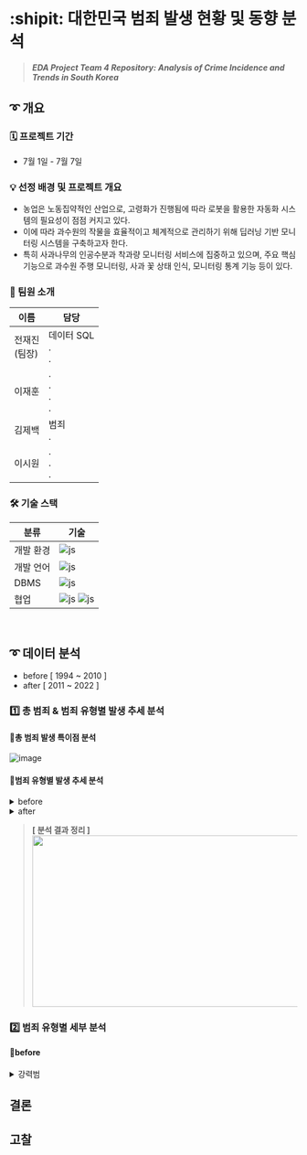 # :shipit: **대한민국 범죄 발생 현황 및 동향 분석**
> ***EDA Project Team 4 Repository: Analysis of Crime Incidence and Trends in South Korea***

## ➰ 개요

### 🗓️ 프로젝트 기간
- 7월 1일 - 7월 7일

### 💡 선정 배경 및 프로젝트 개요 
- 농업은 노동집약적인 산업으로, 고령화가 진행됨에 따라 로봇을 활용한 자동화 시스템의 필요성이 점점 커지고 있다.
- 이에 따라 과수원의 작물을 효율적이고 체계적으로 관리하기 위해 딥러닝 기반 모니터링 시스템을 구축하고자 한다.
- 특히 사과나무의 인공수분과 착과량 모니터링 서비스에 집중하고 있으며, 주요 핵심 기능으로 과수원 주행 모니터링, 사과 꽃 상태 인식, 모니터링 통계 기능 등이 있다.

### 🙌 팀원 소개
|이름|담당|
|-----|-----|
|전재진 <br> (팀장)|데이터 SQL<br> .<br>.| 
|이재훈|. <br> . <br> . <br> .|
|김제백| 범죄 <br> . | 
|이시원|. <br> . <br> .|

### 🛠️ 기술 스택 
|분류|기술|
|-----|-----|
|개발 환경|![js](https://img.shields.io/badge/Ubuntu-E95420?style=for-the-badge&logo=Ubuntu&logoColor=white) |
|개발 언어| ![js](https://img.shields.io/badge/Python-3776AB?style=for-the-badge&logo=python&logoColor=white)|
|DBMS|![js](https://img.shields.io/badge/MySQL-00000F?style=for-the-badge&logo=mysql&logoColor=white)|
|협업| ![js](https://img.shields.io/badge/GitHub-100000?style=for-the-badge&logo=github&logoColor=white) ![js](https://img.shields.io/badge/Slack-4A154B?style=for-the-badge&logo=slack&logoColor=white)|


<br>


## ➰ 데이터 분석
- before  [ 1994 ~ 2010 ]
- after  [ 2011 ~ 2022 ]

### 1️⃣ 총 범죄 & 범죄 유형별 발생 추세 분석
#### 🔗총 범죄 발생 특이점 분석
![image](https://github.com/user-attachments/assets/bfc1f0b9-706f-4c63-b444-a184a61e7b04)

#### 🔗범죄 유형별 발생 추세 분석
<details close>
<summary>before</summary>

| 강력범 & 절도범 |
| --- |
|<img src="https://github.com/user-attachments/assets/d7cf6b1b-2aef-4d71-ba5e-89a6cbc99fa0" height="300" width="800"/>|

| 폭력범 & 지능범 |
| --- |
|<img src="https://github.com/user-attachments/assets/39b1378f-1b12-4b1f-a885-ac4e7ed43e34" height="300" width="800"/>|

| 풍속범 |
| --- |
|<img src="https://github.com/user-attachments/assets/db3fefad-a53d-4fb8-8778-1ecb71adbd95" height="300" width="350"/>|

</details>


<details close>
<summary>after</summary>

| 강력범 & 절도범 |
| --- |
|<img src="https://github.com/user-attachments/assets/6de0b0a5-3630-448c-a933-24a5cb389db7" height="300" width="800"/>|

| 폭력범 & 지능범 |
| --- |
|<img src="https://github.com/user-attachments/assets/dce55fa1-31d7-4a46-90d4-172a1c5819de" height="300" width="800"/>|

| 풍속범 & 교통범 |
| --- |
|<img src="https://github.com/user-attachments/assets/827408ec-fc63-4f32-9706-4a91bcec6178" height="300" width="800"/>|

</details>

> **[ 분석 결과 정리 ]**
> <img src="https://github.com/user-attachments/assets/e0432115-b746-4759-b016-45c1138b5e87" height="300" width="750"/>

### 2️⃣ 범죄 유형별 세부 분석
#### 🔗before
<details close>
<summary>강력범</summary>
  <details close>
  <summary>강력범</summary>
  </details>
</details>

## 결론


## 고찰

